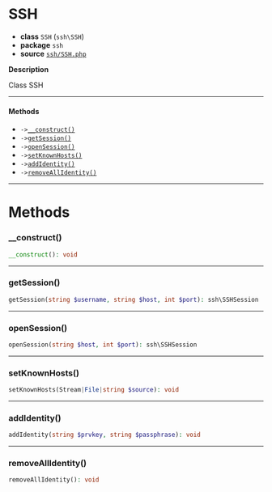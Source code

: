 # SSH

- **class** `SSH` (`ssh\SSH`)
- **package** `ssh`
- **source** [`ssh/SSH.php`](./src/main/resources/JPHP-INF/sdk/ssh/SSH.php)

**Description**

Class SSH

---

#### Methods

- `->`[`__construct()`](#method-__construct)
- `->`[`getSession()`](#method-getsession)
- `->`[`openSession()`](#method-opensession)
- `->`[`setKnownHosts()`](#method-setknownhosts)
- `->`[`addIdentity()`](#method-addidentity)
- `->`[`removeAllIdentity()`](#method-removeallidentity)

---
# Methods

<a name="method-__construct"></a>

### __construct()
```php
__construct(): void
```

---

<a name="method-getsession"></a>

### getSession()
```php
getSession(string $username, string $host, int $port): ssh\SSHSession
```

---

<a name="method-opensession"></a>

### openSession()
```php
openSession(string $host, int $port): ssh\SSHSession
```

---

<a name="method-setknownhosts"></a>

### setKnownHosts()
```php
setKnownHosts(Stream|File|string $source): void
```

---

<a name="method-addidentity"></a>

### addIdentity()
```php
addIdentity(string $prvkey, string $passphrase): void
```

---

<a name="method-removeallidentity"></a>

### removeAllIdentity()
```php
removeAllIdentity(): void
```